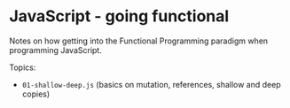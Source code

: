 # JavaScript - going functional

Notes on how getting into the Functional Programming paradigm when programming
JavaScript.

Topics:

- `01-shallow-deep.js` (basics on mutation, references, shallow and deep
  copies)
